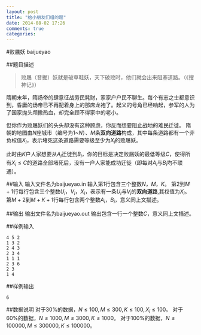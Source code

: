 ```yaml
---
layout: post
title: "给小朋友们组的题"
date: 2014-08-02 17:26
comments: true
categories: 
---
```


#败屩妖 baijueyao

##题目描述

>败屩（音掘）妖就是破草鞋妖，天下破败时，他们就会出来阻塞道路。（《搜神记》）

隋朝末年，隋炀帝的肆意征战劳民耗财，家家户户民不聊生。每个有志之士都意识到，昏庸的炀帝已不再配着身上的那席龙袍了。起义的号角已经响起，参军的人为了国家抛头颅撒热血，却完全顾不得家中的老小。

但你作为败屩妖们的头头却没有这种顾虑，你反而想要阻止战地的难民迁徙。
隋朝的地图由$N$座城市（编号为$1$~$N$）、$M$条**双向道路**构成，其中每条道路都有一个非负权值$X_i$，表示堵死这条道路需要等级至少为$X_i$的败屩妖。

此时由$K$户人家想要从$A_i$迁徙到$B_i$，你的目标是决定败屩妖的最低等级$C$，使得所有$X_i\leq C$的道路全部堵死后，没有一户人家能成功迁徙（即每对$A_i$与$B_i$均不联通）。

##输入
输入文件名为baijueyao.in
输入第$1$行包含三个整数$N$，$M$，$K$。
第$2$到$M+1$行每行包含三个整数$U_i$，$V_i$，$X_i$，表示有一条$U_i$与$V_i$的**双向道路**,其权值为$X_i$。
第$M+2$到$M+K+1$行每行包含两个整数$A_i$，$B_i$，意义同上文描述。

##输出
输出文件名为baijueyao.out
输出包含一行一个整数$C$，意义同上文描述。

##样例输入

```
4 5 2
1 3 2
2 4 3
2 3 4
1 1 1
2 3 6
2 3
1 4
```

##样例输出

```
6
```

##数据说明
对于$30\%$的数据，$N\leq 100, M\leq 300, K\leq 100, X_i\leq 100$。
对于$60\%$的数据，$N\leq 1000, M\leq 3000, K\leq 1000$。
对于$100\%$的数据，$N\leq 100000, M\leq 300000, K\leq 100000$。
